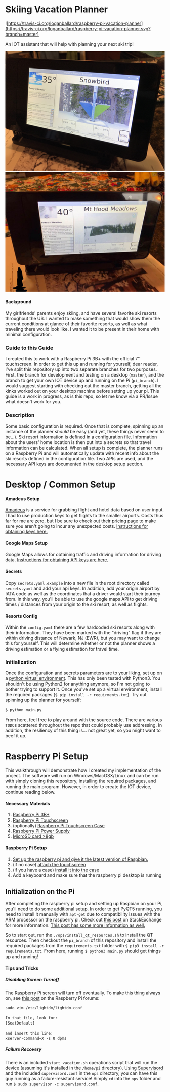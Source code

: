 # Skiing Vacation Planner
![https://travis-ci.org/loganballard/raspberry-pi-vacation-planner](https://travis-ci.org/loganballard/raspberry-pi-vacation-planner.svg?branch=master)

An IOT assistant that will help with planning your next ski trip!  

![](./imgs/1.jpeg "")
![](./imgs/2.jpg "")

#### Background

My girlfriends' parents enjoy skiing, and have several favorite ski resorts throughout the US.  I wanted to make something
that would show them the current conditions at glance of their favorite resorts, as well as what traveling there would 
look like.  I wanted it to be present in their home with minimal configuration.

### Guide to this Guide

I created this to work with a Raspberry Pi 3B+ with the official 7" touchscreen.  In order to get this up and running
for yourself, dear reader, I've split this repository up into two separate branches for two purposes.  First, the branch
for development and testing on a desktop (`master`), and the branch to get your own IOT device up and running on the Pi (`pi_branch`).
I would suggest starting with checking out the master branch, getting all the kinks worked out on your desktop machine 
before setting up your pi.  This guide is a work in progress, as is this repo, so let me know via a PR/Issue what doesn't
work for you.

### Description

Some basic configuration is required. Once that is complete, spinning up an instance of the planner _should_ be easy (and yet, these things never seem to be...).
Ski resort information is defined in a configuration file.  Information about the users' home location is then put into a secrets
so that travel information can be calculated.  When all setup is complete, the planner runs on a Raspberry Pi and will
automatically update with recent info about the ski resorts defined in the configuration file. Two APIs are used, and
the necessary API keys are documented in the desktop setup section.

# Desktop / Common Setup

#### Amadeus Setup

[Amadeus](https://developers.amadeus.com/) is a service for grabbing flight and hotel data based on user input.  I had to use production keys to get flights
to the smaller airports.  Costs thus far for me are zero, but I be sure to check out their [pricing](https://developers.amadeus.com/pricing)
page to make sure you aren't going to incur any unexpected costs.  [Instructions for obtaining keys here.](https://developers.amadeus.com/get-started/category?id=79&durl=334&parentId=NaN)

#### Google Maps Setup

Google Maps allows for obtaining traffic and driving information for driving data.  [Instructions for obtaining API keys are here.](https://developers.google.com/maps/gmp-get-started)

#### Secrets

Copy `secrets.yaml.example` into a new file in the root directory called `secrets.yaml` and add your api keys. In addition,
add your origin airport by IATA code as well as the coordinates that a driver would start their journey from.  In this
way, you'll be able to use the google maps API to get driving times / distances from your origin to the ski resort, as well
as flights.  

#### Resorts Config

Within the `config.yaml` there are a few hardcoded ski resorts along with their information.  They have been marked with
the "driving" flag if they are within driving distance of Newark, NJ (EWR), but you may want to change this for yourself.
This will determine whether or not the planner shows a driving estimation or a flying estimation for travel time.

### Initialization

Once the configuration and secrets parameters are to your liking, set up on a [python virtual environment](https://docs.python.org/3/library/venv.html).  This has only
been tested with Python3.  You shouldn't be using Python2 for anything anymore, so I'm not going to bother trying to 
support it.  Once you've set up a virtual environment, install the required packages (`$ pip install -r requirments.txt`).
Try out spinning up the planner for yourself:

`$ python main.py`

From here, feel free to play around with the source code.  There are various `TODO`s scattered throughout the repo that 
could probably use addressing.  In addition, the resiliency of this thing is... not great yet, so you might want to beef it up.

# Raspberry Pi Setup

This walkthrough will demonstrate how I created my implementation of the project.  The software will run on Windows/MacOSX/Linux
and can be run with simply cloning this repository, installing the required packages, and running the main program.  However, 
in order to create the IOT device, continue reading below.

#### Necessary Materials

1. [Raspberry Pi 3B+](https://www.adafruit.com/product/3775)
2. [Raspberry Pi Touchscreen](https://www.adafruit.com/product/2718)
3. (optionally) [Raspberry Pi Touchscreen Case](https://smarticase.com/products/smartipi-touch)
4. [Raspberry Pi Power Supply](https://www.adafruit.com/product/1995)
5. [MicroSD card >8gb](https://smile.amazon.com/gp/product/B07K83HSLF)

#### Raspberry Pi Setup

1. [Set up the raspberry pi and give it the latest version of Raspbian.](https://www.raspberrypi.org/documentation/installation/installing-images/)
2. (if no case) [attach the touchscreen](https://cdn-shop.adafruit.com/product-files/2718/2718build.jpg)
3. (if you have a case) [install it into the case](https://www.youtube.com/watch?v=XKVd5638T_8)
4. Add a keyboard and make sure that the raspberry pi desktop is running

## Initialization on the Pi

After completing the raspberry pi setup and setting up Raspbian on your Pi, you'll need to do some additional setup.  In order to
get PyQT5 running, you need to install it manually with `apt-get` due to compatibility issues with the ARM processor on 
the raspberry pi.  Check out [this post](https://raspberrypi.stackexchange.com/questions/62939/pyqt5-on-a-raspberry-pi) on StackExchange for 
more information.  [This post has some more information as well.](https://projects.webvoss.de/2018/11/04/quick-note-web-view-with-pyqt5-and-qt-5-7-on-raspberry-pi/)

So to start out, run the `./ops/install_qt_resources.sh` to install the QT resources.  Then checkout the `pi_branch` of 
this repository and install the required packages from the `requirements.txt` folder with `$ pip3 install -r requirements.txt`.
From here, running `$ python3 main.py` should get things up and running!

#### Tips and Tricks

##### Disabling Screen Turnoff

The Raspberry Pi screen will turn off eventually.  To make this thing always on, see [this post](https://www.raspberrypi.org/forums/viewtopic.php?t=18200#p185781)
on the Raspberry Pi forums:

```
sudo vim /etc/lightdm/lightdm.conf

In that file, look for:
[SeatDefault]

and insert this line:
xserver-command=X -s 0 dpms
```

##### Failure Recovery

There is an included `start_vacation.sh` operations script that will run the device (assuming it's installed in the `/home/pi`
directory).  Using [Supervisord](http://supervisord.org/introduction.html) and the included `supervisord.conf` in the `ops`
directory, you can have this guy running as a failure-resistant service!  Simply `cd` into the `ops` folder and run `$ sudo supervisor -c supervisord.conf`.


